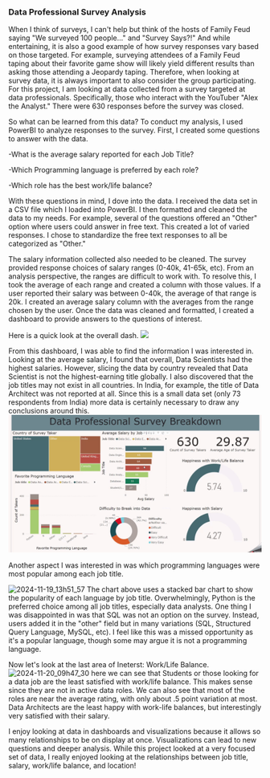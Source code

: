 ### Data Professional Survey Analysis

When I think of surveys, I can't help but think of the hosts of Family Feud saying "We surveyed 100 people..." and "Survey Says?!" And while entertaining, it is also a good example of how survey responses vary based on those targeted. For example, surveying attendees of a Family Feud taping about their favorite game show will likely yield different results than asking those attending a Jeopardy taping. Therefore, when looking at survey data, it is always important to also consider the group participating. For this project, I am looking at data collected from a survey targeted at data professionals. Specifically, those who interact with the YouTuber "Alex the Analyst." There were 630 responses before the survey was closed. 

So what can be learned from this data? 
To conduct my analysis, I used PowerBI to analyze responses to the survey. 
First, I created some questions to answer with the data.

-What is the average salary reported for each Job Title?

-Which Programming language is preferred by each role?

-Which role has the best work/life balance?


With these questions in mind, I dove into the data. I received the data set in a CSV file which I loaded into PowerBI. I then formatted and cleaned the data to my needs. For example, several of the questions offered an "Other" option where users could answer in free text. This created a lot of varied responses. I chose to standardize the free text responses to all be categorized as "Other." 

The salary information collected also needed to be cleaned. The survey provided response choices of salary ranges (0-40k, 41-65k, etc). From an analysis perspective, the ranges are difficult to work with. To resolve this, I took the average of each range and created a column with those values. If a user reported their salary was between 0-40k, the average of that range is 20k. I created an average salary column with the averages from the range chosen by the user. Once the data was cleaned and formatted, I created a dashboard to provide answers to the questions of interest.

Here is a quick look at the overall dash.
<img src="images/2024-11-14_16h06_18.gif?raw=true"/>

From this dashboard, I was able to find the information I was interested in. 
Looking at the average salary, I found that overall, Data Scientists had the highest salaries. However, slicing the data by country revealed that Data Scientist is not the highest-earning title globally.  I also discovered that the job titles may not exist in all countries. In India, for example, the title of Data Architect was not reported at all. Since this is a small data set (only 73 respondents from India) more data is certainly necessary to draw any conclusions around this.
<img src="images/salary gif.gif?raw=true"/>

Another aspect I was interested in was which programming languages were most popular among each job title. 

![2024-11-19_13h51_57](https://github.com/user-attachments/assets/ada1e1ce-7887-432f-a412-d762c613e310) 
The chart above uses a stacked bar chart to show the popularity of each language by job title. Overwhelmingly, Python is the preferred choice among all job titles, especially data analysts. One thing I was disappointed in was that SQL was not an option on the survey. Instead, users added it in the "other" field but in many variations (SQL, Structured Query Language, MySQL, etc). I feel like this was a missed opportunity as it's a popular language, though some may argue it is not a programming language.

Now let's look at the last area of Ineterst: Work/Life Balance. 
![2024-11-20_09h47_30](https://github.com/user-attachments/assets/c76f7480-4ce7-4001-9060-e17a3b9be3e7)
here we can see that Students or those looking for a data job are the least satisfied with work/life balance. This makes sense since they are not in active data roles. We can also see that most of the roles are near the average rating, with only about .5 point variation at most. Data Architects are the least happy with work-life balances, but interestingly very satisfied with their salary. 

I enjoy looking at data in dashboards and visualizations because it allows so many relationships to be on display at once. Visualizations can lead to new questions and deeper analysis. While this project looked at a very focused set of data, I really enjoyed looking at the relationships between job title, salary, work/life balance, and location! 
